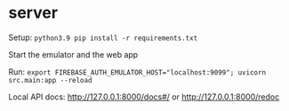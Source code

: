 # server

Setup: `python3.9 pip install -r requirements.txt`

Start the emulator and the web app

Run: `export FIREBASE_AUTH_EMULATOR_HOST="localhost:9099"; uvicorn src.main:app --reload`

Local API docs: http://127.0.0.1:8000/docs#/ or http://127.0.0.1:8000/redoc
